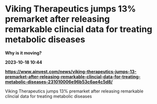 # Viking Therapeutics jumps 13% premarket after releasing remarkable clincial data for treating metabolic diseases
**Why is it moving?**

**2023-10-18 10:44**

**https://www.ainvest.com/news/viking-therapeutics-jumps-13-premarket-after-releasing-remarkable-clincial-data-for-treating-metabolic-diseases-231010006e96b53c6ae4c5d8/**

Viking Therapeutics jumps 13% premarket after releasing remarkable clincial data for treating metabolic diseases